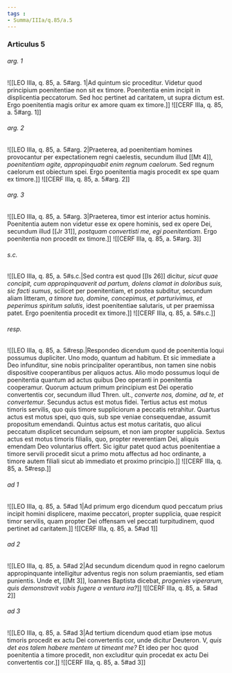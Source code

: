 ```yaml
---
tags : 
- Summa/IIIa/q.85/a.5
---
```


### Articulus 5

###### arg. 1
![[LEO IIIa, q. 85, a. 5#arg. 1|Ad quintum sic proceditur. Videtur quod principium poenitentiae non sit ex timore. Poenitentia enim incipit in displicentia peccatorum. Sed hoc pertinet ad caritatem, ut supra dictum est. Ergo poenitentia magis oritur ex amore quam ex timore.]]
![[CERF IIIa, q. 85, a. 5#arg. 1]]

###### arg. 2
![[LEO IIIa, q. 85, a. 5#arg. 2|Praeterea, ad poenitentiam homines provocantur per expectationem regni caelestis, secundum illud [[Mt 4]], *poenitentiam agite, appropinquabit enim regnum caelorum*. Sed regnum caelorum est obiectum spei. Ergo poenitentia magis procedit ex spe quam ex timore.]]
![[CERF IIIa, q. 85, a. 5#arg. 2]]

###### arg. 3
![[LEO IIIa, q. 85, a. 5#arg. 3|Praeterea, timor est interior actus hominis. Poenitentia autem non videtur esse ex opere hominis, sed ex opere Dei, secundum illud [[Jr 31]], *postquam convertisti me, egi poenitentiam*. Ergo poenitentia non procedit ex timore.]]
![[CERF IIIa, q. 85, a. 5#arg. 3]]

###### s.c.
![[LEO IIIa, q. 85, a. 5#s.c.|Sed contra est quod [[Is 26]] dicitur, *sicut quae concipit, cum appropinquaverit ad partum, dolens clamat in doloribus suis, sic facti sumus*, scilicet per poenitentiam, et postea subditur, secundum aliam litteram, *a timore tuo, domine, concepimus, et parturivimus, et peperimus spiritum salutis*, idest poenitentiae salutaris, ut per praemissa patet. Ergo poenitentia procedit ex timore.]]
![[CERF IIIa, q. 85, a. 5#s.c.]]

###### resp.
![[LEO IIIa, q. 85, a. 5#resp.|Respondeo dicendum quod de poenitentia loqui possumus dupliciter. Uno modo, quantum ad habitum. Et sic immediate a Deo infunditur, sine nobis principaliter operantibus, non tamen sine nobis dispositive cooperantibus per aliquos actus. Alio modo possumus loqui de poenitentia quantum ad actus quibus Deo operanti in poenitentia cooperamur. Quorum actuum primum principium est Dei operatio convertentis cor, secundum illud Thren. ult., *converte nos, domine, ad te, et convertemur*. Secundus actus est motus fidei. Tertius actus est motus timoris servilis, quo quis timore suppliciorum a peccatis retrahitur. Quartus actus est motus spei, quo quis, sub spe veniae consequendae, assumit propositum emendandi. Quintus actus est motus caritatis, quo alicui peccatum displicet secundum seipsum, et non iam propter supplicia. Sextus actus est motus timoris filialis, quo, propter reverentiam Dei, aliquis emendam Deo voluntarius offert. Sic igitur patet quod actus poenitentiae a timore servili procedit sicut a primo motu affectus ad hoc ordinante, a timore autem filiali sicut ab immediato et proximo principio.]]
![[CERF IIIa, q. 85, a. 5#resp.]]

###### ad 1
![[LEO IIIa, q. 85, a. 5#ad 1|Ad primum ergo dicendum quod peccatum prius incipit homini displicere, maxime peccatori, propter supplicia, quae respicit timor servilis, quam propter Dei offensam vel peccati turpitudinem, quod pertinet ad caritatem.]]
![[CERF IIIa, q. 85, a. 5#ad 1]]

###### ad 2
![[LEO IIIa, q. 85, a. 5#ad 2|Ad secundum dicendum quod in regno caelorum appropinquante intelligitur adventus regis non solum praemiantis, sed etiam punientis. Unde et, [[Mt 3]], Ioannes Baptista dicebat, *progenies viperarum, quis demonstravit vobis fugere a ventura ira?*]]
![[CERF IIIa, q. 85, a. 5#ad 2]]

###### ad 3
![[LEO IIIa, q. 85, a. 5#ad 3|Ad tertium dicendum quod etiam ipse motus timoris procedit ex actu Dei convertentis cor, unde dicitur Deuteron. V, *quis det eos talem habere mentem ut timeant me?* Et ideo per hoc quod poenitentia a timore procedit, non excluditur quin procedat ex actu Dei convertentis cor.]]
![[CERF IIIa, q. 85, a. 5#ad 3]]

